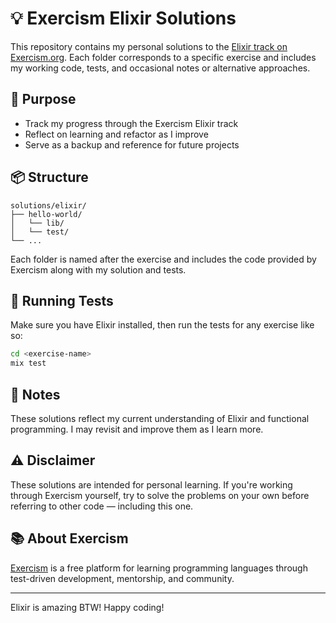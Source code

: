 # 💡 Exercism Elixir Solutions

This repository contains my personal solutions to the [Elixir track on Exercism.org](https://exercism.org/tracks/elixir). Each folder corresponds to a specific exercise and includes my working code, tests, and occasional notes or alternative approaches.

## 🚀 Purpose

- Track my progress through the Exercism Elixir track
- Reflect on learning and refactor as I improve
- Serve as a backup and reference for future projects

## 📦 Structure

```
solutions/elixir/
├── hello-world/
│   └── lib/
│   └── test/
└── ...
```

Each folder is named after the exercise and includes the code provided by Exercism along with my solution and tests.

## 🧪 Running Tests

Make sure you have Elixir installed, then run the tests for any exercise like so:

```bash
cd <exercise-name>
mix test
```

## 📝 Notes

These solutions reflect my current understanding of Elixir and functional programming. I may revisit and improve them as I learn more.

## ⚠️ Disclaimer

These solutions are intended for personal learning. If you're working through Exercism yourself, try to solve the problems on your own before referring to other code — including this one.

## 📚 About Exercism

[Exercism](https://exercism.org/) is a free platform for learning programming languages through test-driven development, mentorship, and community.

---
Elixir is amazing BTW!
Happy coding!
